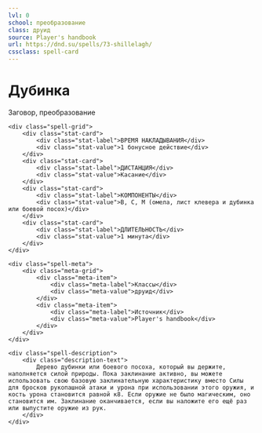 ```yaml
---
lvl: 0
school: преобразование
class: друид
source: Player's handbook
url: https://dnd.su/spells/73-shillelagh/
cssclass: spell-card
---
```


<div class="spell-container">
    <div class="spell-header">
        <h1 class="spell-name">Дубинка</h1>
        <div class="spell-level">Заговор, преобразование</div>
    </div>
    
    <div class="spell-grid">
        <div class="stat-card">
            <div class="stat-label">ВРЕМЯ НАКЛАДЫВАНИЯ</div>
            <div class="stat-value">1 бонусное действие</div>
        </div>
        <div class="stat-card">
            <div class="stat-label">ДИСТАНЦИЯ</div>
            <div class="stat-value">Касание</div>
        </div>
        <div class="stat-card">
            <div class="stat-label">КОМПОНЕНТЫ</div>
            <div class="stat-value">В, С, М (омела, лист клевера и дубинка или боевой посох)</div>
        </div>
        <div class="stat-card">
            <div class="stat-label">ДЛИТЕЛЬНОСТЬ</div>
            <div class="stat-value">1 минута</div>
        </div>
    </div>
    
    <div class="spell-meta">
        <div class="meta-grid">
            <div class="meta-item">
                <div class="meta-label">Классы</div>
                <div class="meta-value">друид</div>
            </div>
            <div class="meta-item">
                <div class="meta-label">Источник</div>
                <div class="meta-value">Player's handbook</div>
            </div>
        </div>
    </div>
    
    <div class="spell-description">
        <div class="description-text">
            Дерево дубинки или боевого посоха, который вы держите, наполняется силой природы. Пока заклинание активно, вы можете использовать свою базовую заклинательную характеристику вместо Силы для бросков рукопашной атаки и урона при использовании этого оружия, и кость урона становится равной к8. Если оружие не было магическим, оно становится им. Заклинание оканчивается, если вы наложите его ещё раз или выпустите оружие из рук.
        </div>
    </div>
</div>